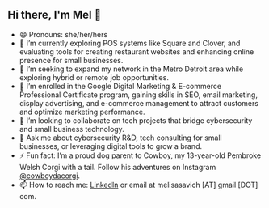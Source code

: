 ## Hi there, I'm Mel 👋

<!--
**m3lixir/m3lixir** is a ✨ _special_ ✨ repository because its `README.md` (this file) appears on your GitHub profile.

Here are some ideas to get you started:

- 🔭 I’m currently working on ...
- 🌱 I’m currently learning ...
- 👯 I’m looking to collaborate on ...
- 🤔 I’m looking for help with ...
- 💬 Ask me about ...
- 📫 How to reach me: ...
- 😄 Pronouns: ...
- ⚡ Fun fact: ...
-->

- 😄 Pronouns: she/her/hers
- 🔭 I’m currently exploring POS systems like Square and Clover, and evaluating tools for creating restaurant websites and enhancing online presence for small businesses.
- 🤔 I’m seeking to expand my network in the Metro Detroit area while exploring hybrid or remote job opportunities.
- 🌱 I’m enrolled in the Google Digital Marketing & E-commerce Professional Certificate program, gaining skills in SEO, email marketing, display advertising, and e-commerce management to attract customers and optimize marketing performance.
- 👯 I’m looking to collaborate on tech projects that bridge cybersecurity and small business technology.
- 💬 Ask me about cybersecurity R&D, tech consulting for small businesses, or leveraging digital tools to grow a brand.
- ⚡ Fun fact: I’m a proud dog parent to Cowboy, my 13-year-old Pembroke Welsh Corgi with a tail. Follow his adventures on Instagram [@cowboydacorgi](https://www.instagram.com/cowboydacorgi/).
- 📫 How to reach me: [LinkedIn](https://www.linkedin.com/in/melisaksavich) or email at melisasavich [AT] gmail [DOT] com.
